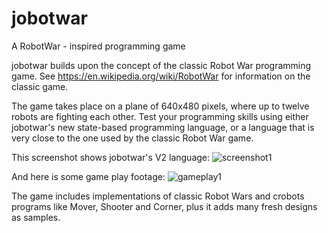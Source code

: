 # jobotwar
A RobotWar - inspired programming game

jobotwar builds upon the concept of the classic Robot War programming game. See https://en.wikipedia.org/wiki/RobotWar for information
on the classic game.

The game takes place on a plane of 640x480 pixels, where up to twelve robots are fighting each other. Test your programming skills using either jobotwar's new state-based programming language, or a language that is very close to the one used by the classic Robot War game.

This screenshot shows jobotwar's V2 language:
![screenshot1](https://raw.githubusercontent.com/smackem/jobotwar/master/src/site/screenshot1.png "Screenshot1")

And here is some game play footage:
![gameplay1](https://raw.githubusercontent.com/smackem/jobotwar/master/src/site/gameplay1.gif "Gameplay1")

The game includes implementations of classic Robot Wars and crobots programs like Mover, Shooter and Corner, plus it adds many fresh designs as samples.
